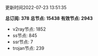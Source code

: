 更新时间2022-07-23 13:51:35

**总订阅: 378**
**总节点: 15438**
**有效节点: 2943**
- v2ray节点: 1852
- ss节点: 845
- ssr节点: 7
- trojan节点: 239
